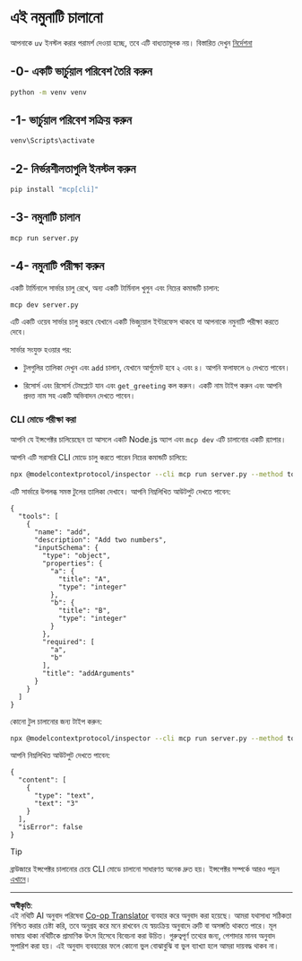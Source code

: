 <!--
CO_OP_TRANSLATOR_METADATA:
{
  "original_hash": "d4c162484df410632550a4a357d40341",
  "translation_date": "2025-09-03T16:02:46+00:00",
  "source_file": "03-GettingStarted/01-first-server/solution/python/README.md",
  "language_code": "bn"
}
-->
# এই নমুনাটি চালানো

আপনাকে `uv` ইনস্টল করার পরামর্শ দেওয়া হচ্ছে, তবে এটি বাধ্যতামূলক নয়। বিস্তারিত দেখুন [নির্দেশনা](https://docs.astral.sh/uv/#highlights)

## -0- একটি ভার্চুয়াল পরিবেশ তৈরি করুন

```bash
python -m venv venv
```

## -1- ভার্চুয়াল পরিবেশ সক্রিয় করুন

```bash
venv\Scripts\activate
```

## -2- নির্ভরশীলতাগুলি ইনস্টল করুন

```bash
pip install "mcp[cli]"
```

## -3- নমুনাটি চালান

```bash
mcp run server.py
```

## -4- নমুনাটি পরীক্ষা করুন

একটি টার্মিনালে সার্ভার চালু রেখে, অন্য একটি টার্মিনাল খুলুন এবং নিচের কমান্ডটি চালান:

```bash
mcp dev server.py
```

এটি একটি ওয়েব সার্ভার চালু করবে যেখানে একটি ভিজ্যুয়াল ইন্টারফেস থাকবে যা আপনাকে নমুনাটি পরীক্ষা করতে দেবে।

সার্ভার সংযুক্ত হওয়ার পর: 

- টুলগুলির তালিকা দেখুন এবং `add` চালান, যেখানে আর্গুমেন্ট হবে ২ এবং ৪। আপনি ফলাফলে ৬ দেখতে পাবেন।

- রিসোর্স এবং রিসোর্স টেমপ্লেটে যান এবং `get_greeting` কল করুন। একটি নাম টাইপ করুন এবং আপনি প্রদত্ত নাম সহ একটি অভিবাদন দেখতে পাবেন।

### CLI মোডে পরীক্ষা করা

আপনি যে ইন্সপেক্টর চালিয়েছেন তা আসলে একটি Node.js অ্যাপ এবং `mcp dev` এটি চালানোর একটি র‍্যাপার। 

আপনি এটি সরাসরি CLI মোডে চালু করতে পারেন নিচের কমান্ডটি চালিয়ে:

```bash
npx @modelcontextprotocol/inspector --cli mcp run server.py --method tools/list
```

এটি সার্ভারে উপলব্ধ সমস্ত টুলের তালিকা দেখাবে। আপনি নিম্নলিখিত আউটপুট দেখতে পাবেন:

```text
{
  "tools": [
    {
      "name": "add",
      "description": "Add two numbers",
      "inputSchema": {
        "type": "object",
        "properties": {
          "a": {
            "title": "A",
            "type": "integer"
          },
          "b": {
            "title": "B",
            "type": "integer"
          }
        },
        "required": [
          "a",
          "b"
        ],
        "title": "addArguments"
      }
    }
  ]
}
```

কোনো টুল চালানোর জন্য টাইপ করুন:

```bash
npx @modelcontextprotocol/inspector --cli mcp run server.py --method tools/call --tool-name add --tool-arg a=1 --tool-arg b=2
```

আপনি নিম্নলিখিত আউটপুট দেখতে পাবেন:

```text
{
  "content": [
    {
      "type": "text",
      "text": "3"
    }
  ],
  "isError": false
}
```

> [!TIP]
> ব্রাউজারে ইন্সপেক্টর চালানোর চেয়ে CLI মোডে চালানো সাধারণত অনেক দ্রুত হয়।
> ইন্সপেক্টর সম্পর্কে আরও পড়ুন [এখানে](https://github.com/modelcontextprotocol/inspector)।

---

**অস্বীকৃতি**:  
এই নথিটি AI অনুবাদ পরিষেবা [Co-op Translator](https://github.com/Azure/co-op-translator) ব্যবহার করে অনুবাদ করা হয়েছে। আমরা যথাসাধ্য সঠিকতা নিশ্চিত করার চেষ্টা করি, তবে অনুগ্রহ করে মনে রাখবেন যে স্বয়ংক্রিয় অনুবাদে ত্রুটি বা অসঙ্গতি থাকতে পারে। মূল ভাষায় থাকা নথিটিকে প্রামাণিক উৎস হিসেবে বিবেচনা করা উচিত। গুরুত্বপূর্ণ তথ্যের জন্য, পেশাদার মানব অনুবাদ সুপারিশ করা হয়। এই অনুবাদ ব্যবহারের ফলে কোনো ভুল বোঝাবুঝি বা ভুল ব্যাখ্যা হলে আমরা দায়বদ্ধ থাকব না।